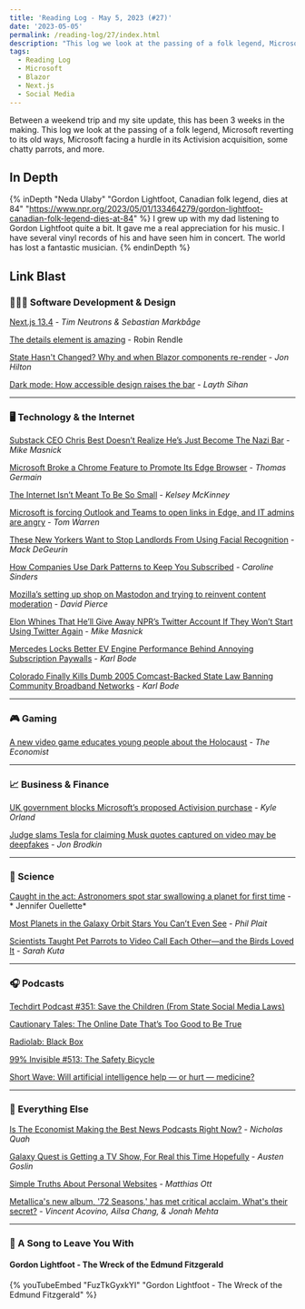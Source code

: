 ```yaml
---
title: 'Reading Log - May 5, 2023 (#27)'
date: '2023-05-05'
permalink: /reading-log/27/index.html
description: "This log we look at the passing of a folk legend, Microsoft reverting to its old ways, Microsoft facing a hurdle in its Activision acquisition, some chatty parrots, and more"
tags:
  - Reading Log
  - Microsoft
  - Blazor
  - Next.js
  - Social Media
---
```


Between a weekend trip and my site update, this has been 3 weeks in the making. This log we look at the passing of a folk legend, Microsoft reverting to its old ways, Microsoft facing a hurdle in its Activision acquisition, some chatty parrots, and more.
<!-- excerpt -->

<h2 class="old">In Depth</h2>

{% inDepth "Neda Ulaby" "Gordon Lightfoot, Canadian folk legend, dies at 84" "https://www.npr.org/2023/05/01/133464279/gordon-lightfoot-canadian-folk-legend-dies-at-84" %}
    I grew up with my dad listening to Gordon Lightfoot quite a bit. It gave me a real appreciation for his music. I have several vinyl records of his and have seen him in concert. The world has lost a fantastic musician.
{% endinDepth %}

<h2 class="old">Link Blast</h2>

### 👨🏼‍💻 Software Development & Design

[Next.js 13.4](https://nextjs.org/blog/next-13-4) - *Tim Neutrons & Sebastian Markbåge*

[The details element is amazing](https://www.robinrendle.com/notes/the-details-element-is-amazing/) - Robin Rendle

[State Hasn't Changed? Why and when Blazor components re-render](https://jonhilton.net/blazor-rendering/) - *Jon Hilton*

[Dark mode: How accessible design raises the bar](https://uxdesign.cc/dark-matters-342ff2c7cc) - *Layth Sihan*

---

### 🖥 Technology & the Internet

[Substack CEO Chris Best Doesn’t Realize He’s Just Become The Nazi Bar](https://www.techdirt.com/2023/04/14/substack-ceo-chris-best-doesnt-realize-hes-just-become-the-nazi-bar/) - *Mike Masnick*

[Microsoft Broke a Chrome Feature to Promote Its Edge Browser](https://gizmodo.com/microsoft-windows-google-chrome-feature-broken-edge-1850392901) - *Thomas Germain*

[The Internet Isn’t Meant To Be So Small](https://defector.com/the-internet-isnt-meant-to-be-so-small) - *Kelsey McKinney*

[Microsoft is forcing Outlook and Teams to open links in Edge, and IT admins are angry](https://www.theverge.com/2023/5/3/23709297/microsoft-edge-force-outlook-teams-web-links-open) - *Tom Warren*

[These New Yorkers Want to Stop Landlords From Using Facial Recognition](https://gizmodo.com/nyc-msg-facial-recognition-landlords-ban-law-hearing-1850401997) - *Mack DeGeurin*

[How Companies Use Dark Patterns to Keep You Subscribed](https://pudding.cool/2023/05/dark-patterns/) - *Caroline Sinders*

[Mozilla’s setting up shop on Mastodon and trying to reinvent content moderation](https://www.theverge.com/23710406/mozilla-social-mastodon-fediverse-moderation) - *David Pierce*

[Elon Whines That He’ll Give Away NPR’s Twitter Account If They Won’t Start Using Twitter Again](https://www.techdirt.com/2023/05/03/elon-whines-that-hell-give-away-nprs-twitter-account-if-they-wont-start-using-twitter-again/) - *Mike Masnick*

[Mercedes Locks Better EV Engine Performance Behind Annoying Subscription Paywalls](https://www.techdirt.com/2023/05/05/mercedes-locks-better-ev-engine-performance-behind-annoying-subscription-paywalls/) - *Karl Bode*

[Colorado Finally Kills Dumb 2005 Comcast-Backed State Law Banning Community Broadband Networks](https://www.techdirt.com/2023/05/04/colorado-finally-kills-dumb-2005-comcast-backed-state-law-banning-community-broadband-networks/) - *Karl Bode*

---

### 🎮 Gaming

[A new video game educates young people about the Holocaust](https://www.economist.com/culture/2023/04/19/a-new-video-game-educates-young-people-about-the-holocaust) - *The Economist*

---

### 📈 Business & Finance

[UK government blocks Microsoft’s proposed Activision purchase](https://arstechnica.com/gaming/2023/04/uk-government-blocks-microsofts-proposed-activision-purchase/) - *Kyle Orland*

[Judge slams Tesla for claiming Musk quotes captured on video may be deepfakes](https://arstechnica.com/tech-policy/2023/04/judge-slams-tesla-for-claiming-musk-quotes-captured-on-video-may-be-deepfakes/) - *Jon Brodkin*

---

### 🔬 Science

[Caught in the act: Astronomers spot star swallowing a planet for first time](https://arstechnica.com/science/2023/05/watch-a-distant-death-star-devour-a-gas-giant-planet-in-one-big-gulp/) - * Jennifer Ouellette*

[Most Planets in the Galaxy Orbit Stars You Can’t Even See](https://www.scientificamerican.com/article/most-planets-in-the-galaxy-orbit-stars-you-cant-even-see/) - *Phil Plait*

[Scientists Taught Pet Parrots to Video Call Each Other—and the Birds Loved It](https://www.smithsonianmag.com/smart-news/scientists-taught-pet-parrots-to-video-call-each-other-and-the-birds-loved-it-180982041/) - *Sarah Kuta*

---

### 🎧 Podcasts

[Techdirt Podcast #351: Save the Children (From State Social Media Laws)](https://www.techdirt.com/2023/04/18/techdirt-podcast-episode-351-save-the-children-from-state-social-media-laws/)

[Cautionary Tales: The Online Date That’s Too Good to Be True](https://www.pushkin.fm/podcasts/cautionary-tales/the-online-date-thats-too-good-to-be-true)

[Radiolab: Black Box](https://radiolab.org/podcast/black-box)

[99% Invisible #513: The Safety Bicycle](https://99percentinvisible.org/episode/the-safety-bicycle/)

[Short Wave: Will artificial intelligence help — or hurt — medicine?](https://www.npr.org/2023/04/28/1172854934/will-artificial-intelligence-help-or-hurt-medicine)

---

### 🎒 Everything Else

[Is The Economist Making the Best News Podcasts Right Now?](https://www.vulture.com/2023/04/is-the-economist-making-the-best-news-podcasts-right-now.html) - *Nicholas Quah*

[Galaxy Quest is Getting a TV Show, For Real this Time Hopefully](https://www.polygon.com/23688347/galaxy-quest-tv-series-paramount-plus) - *Austen Goslin*

[Simple Truths About Personal Websites](https://matthiasott.com/notes/simple-truths-about-personal-websites) - *Matthias Ott*

[Metallica's new album, '72 Seasons,' has met critical acclaim. What's their secret?](https://www.npr.org/2023/04/30/1171703402/metallica-new-album-72-seasons-master-of-puppets) - *Vincent Acovino, Ailsa Chang, & Jonah Mehta*

---

### 🎵 A Song to Leave You With

#### Gordon Lightfoot - The Wreck of the Edmund Fitzgerald

{% youTubeEmbed "FuzTkGyxkYI" "Gordon Lightfoot - The Wreck of the Edmund Fitzgerald" %}
